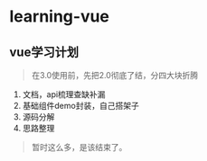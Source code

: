 # learning-vue

## vue学习计划

> 在3.0使用前，先把2.0彻底了结，分四大块折腾

1. 文档，api梳理查缺补漏
2. 基础组件demo封装，自己搭架子
3. 源码分解
4. 思路整理

> 暂时这么多，是该结束了。

